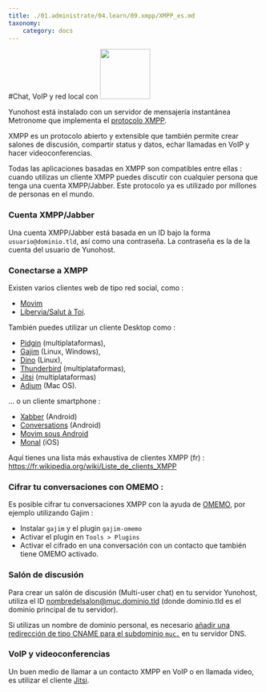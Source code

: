 ```yaml
---
title: ./01.administrate/04.learn/09.xmpp/XMPP_es.md
taxonomy:
    category: docs
---
```

#Chat, VoIP y red local con <img src="/images/XMPP_logo.png" width=100>

Yunohost está instalado con un servidor de mensajería instantánea Metronome que implementa el [protocolo  XMPP](https://es.wikipedia.org/wiki/Extensible_Messaging_and_Presence_Protocol).

XMPP es un protocolo abierto y extensible que también permite crear salones de discusión, compartir status y datos, echar llamadas en VoIP y hacer videoconferencias. 

Todas las aplicaciones basadas en XMPP son compatibles entre ellas : cuando utilizas un cliente XMPP puedes discutir con cualquier persona que tenga una cuenta XMPP/Jabber. Este protocolo ya es utilizado por millones de personas en el mundo. 

### Cuenta XMPP/Jabber

Una cuenta XMPP/Jabber está basada en un ID bajo la forma `usuario@dominio.tld`, así como una contraseña. La contraseña es la de la cuenta del usuario de Yunohost.

### Conectarse a XMPP

Existen varios clientes web de tipo red social, como :
- [Movim](https://pod.movim.eu)
- [Libervia/Salut à Toi](http://salut-a-toi.org/).

También puedes utilizar un cliente Desktop como : 
- [Pidgin](http://pidgin.im/) (multiplataformas), 
- [Gajim](http://gajim.org/index.fr.html) (Linux, Windows),
- [Dino](https://dino.im) (Linux),
- [Thunderbird](https://www.mozilla.org/fr/thunderbird/) (multiplataformas), 
- [Jitsi](http://jitsi.org/) (multiplataformas) 
- [Adium](https://adium.im/) (Mac OS).

... o un cliente smartphone :
* [Xabber](http://xabber.com) (Android)
* [Conversations](https://conversations.im/) (Android)
* [Movim sous Android](https://movim.eu)
* [Monal](https://itunes.apple.com/us/app/monal-free-xmpp-chat/id317711500?mt=8) (iOS)

Aquí tienes una lista más exhaustiva de clientes XMPP (fr) : https://fr.wikipedia.org/wiki/Liste_de_clients_XMPP

### Cifrar tu conversaciones con OMEMO :

Es posible cifrar tu conversaciones XMPP con la ayuda de [OMEMO](https://xmpp.org/extensions/xep-0384.html), por ejemplo utilizando Gajim :
* Instalar `gajim` y el plugin `gajim-omemo`
* Activar el plugin en `Tools > Plugins`
* Activar el cifrado en una conversación con un contacto que también tiene OMEMO activado.

### Salón de discusión 

Para crear un salón de discusión (Multi-user chat) en tu servidor Yunohost, utiliza el ID nombredelsalon@muc.dominio.tld (donde dominio.tld es el dominio principal de tu servidor).

Si utilizas un nombre de dominio personal, es necesario [añadir una redirección de tipo CNAME para el subdominio `muc.`](dns_config_es) en tu servidor DNS.

### VoIP y videoconferencias

Un buen medio de llamar a un contacto XMPP en VoIP o en llamada video, es utilizar el cliente [Jitsi](http://jitsi.org/).
